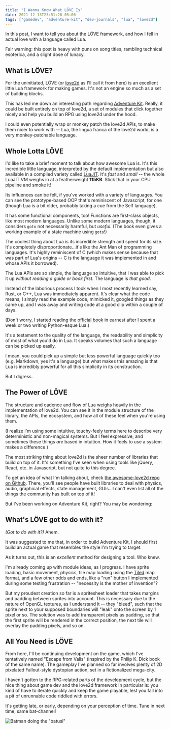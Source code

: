 ```yaml
---
title: "I Wanna Know What LÖVE Is"
date: 2021-12-13T23:51:20-05:00
tags: ["gamedev", "adventure-kit", "dev-journals", "lua", "love2d"]
---
```


In this post, I want to tell you about the LÖVE framework, and how I fell in actual love with a language called Lua.

Fair warning: this post is heavy with puns on song titles, rambling technical esoterica, and a slight dose of lunacy.

## What is LÖVE?

For the uninitiated, LÖVE (or [love2d](https://love2d.org) as I'll call it from here) is an excellent little Lua framework for making games. It's not an engine so much as a set of building blocks.

This has led me down an interesting path regarding [Adventure Kit](/tags/adventure-kit). Really, it could be built entirely on top of love2d, a set of modules that click together nicely and help you build an RPG using love2d under the hood.

I could even potentially wrap or monkey patch the love2d APIs, to make them nicer to work with -- Lua, the lingua franca of the love2d world, is a very monkey-patchable language.

## Whole Lotta LÖVE

I'd like to take a brief moment to talk about how awesome Lua is. It's this incredible little language, interpreted by the default implementation but also available in a compiled variety called [LuaJIT](https://luajit.org/luajit.html). It's _fast_ and _small_ -- the whole LuaJIT VM weighs in at a featherweight **115KB**. Stick that in your CPU pipeline and smoke it!

Its influences can be felt, if you've worked with a variety of languages. You can see the prototype-based OOP that's reminiscent of Javascript, for one (though Lua is a bit older, probably taking a cue from the Self language).

It has some functional components, too! Functions are first-class objects, like most modern languages. Unlike some modern languages, though, it considers `goto` not necessarily harmful, but _useful_. (The book even gives a working example of a state machine using `goto`!)

The coolest thing about Lua is its incredible strength and speed for its size. It's completely disproportionate...it's like the Ant Man of programming languages. It's highly reminiscent of C (which makes sense because that was part of Lua's origins -- C is the language it was implemented in and whose APIs it borrowed).

The Lua APIs are so simple, the language so intuitive, that I was able to pick it up _without reading a guide or book first_. The language is _that good_.

Instead of the laborious process I took when I most recently learned say, Rust, or C++, Lua was immediately apparent. It's clear what the code means, I simply read the example code, mimicked it, googled things as they came up, and I was away and writing code at a good clip within a couple of days.

(Don't worry, I started reading the [official book](https://www.lua.org/pil/contents.html) in earnest after I spent a week or two writing Python-esque Lua.)

It's a testament to the quality of the language, the readability and simplicity of most of what you'd do in Lua. It speaks volumes that such a language can be picked up easily.

I mean, you could pick up a simple but less powerful language quickly too (e.g. Markdown, yes it's a language) but what makes this amazing is that Lua is incredibly powerful for all this simplicity in its construction.

But I digress.

## The Power of LÖVE

The structure and cadence and flow of Lua weighs heavily in the implementation of love2d. You can see it in the module structure of the library, the APIs, the ecosystem, and how all of these feel when you're using them.

(I realize I'm using some intuitive, touchy-feely terms here to describe very deterministic and non-magical systems. But I feel expressive, and sometimes these things _are_ based in intuition. How it feels to use a system makes a difference.)

The most striking thing about love2d is the sheer number of libraries that build on top of it. It's something I've seen when using tools like jQuery, React, etc. in Javascript, but not quite to this degree.

To get an idea of what I'm talking about, check [the awesome-love2d repo on Github](https://github.com/love2d-community/awesome-love2d). There, you'll see people have built libraries to deal with physics, audio, graphical effects, state management, GUIs...I can't even list all of the things the community has built on top of it!

But I've been working on Adventure Kit, right? You may be wondering:

## What's LÖVE got to do with it?

_(Got to do with it?)_ Ahem.

It was suggested to me that, in order to build Adventure Kit, I should first build an actual game that resembles the style I'm trying to target.

As it turns out, this is an _excellent_ method for designing a tool. Who knew.

I'm already coming up with module ideas, as I progress. I have sprite loading, basic movement, physics, tile map loading using the [Tiled](https://www.mapeditor.org/) map format, and a few other odds and ends, like a "run" button I implemented during some testing frustration -- "necessity is the mother of invention"?

But my proudest creation so far is a spritesheet loader that takes margins and padding between sprites into account. This is necessary due to the nature of OpenGL textures, as I understand it -- they "bleed", such that the sprite next to your supposed boundaries will "leak" onto the screen by 1 pixel or so. The solution was to add transparent pixels as padding, so that the first sprite will be rendered in the correct position, the next tile will overlay the padding pixels, and so on.

## All You Need is LÖVE

From here, I'll be continuing development on the game, which I've tentatively named "Escape from Valis" (inspired by the Philip K. Dick book of the same name). The gameplay I've planned so far involves plenty of 2D pixelated Fallout-style dystopian action, set in a fictionalized mega-city.

I haven't gotten to the RPG-related parts of the development cycle, but the nice thing about game dev and the love2d framework in particular is: you kind of have to iterate quickly and keep the game playable, lest you fall into a pit of unrunnable code riddled with errors.

It's getting late, or early, depending on your perception of time. Tune in next time, same bat-channel!

![Batman doing the "batusi"](/img/batusi.gif)
